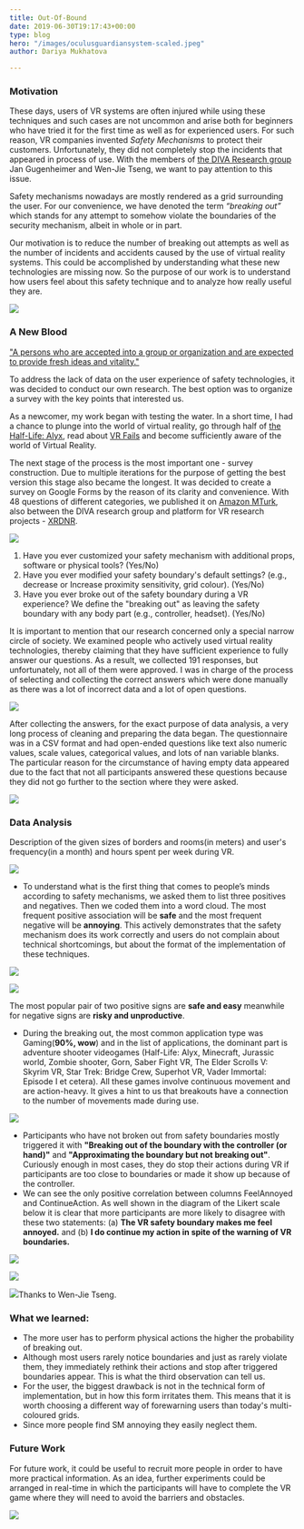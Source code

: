 ```yaml
---
title: Out-Of-Bound
date: 2019-06-30T19:17:43+00:00
type: blog
hero: "/images/oculusguardiansystem-scaled.jpeg"
author: Dariya Mukhatova

---
```

### **Motivation**

These days, users of VR systems are often injured while using these techniques and such cases are not uncommon and arise both for beginners who have tried it for the first time as well as for experienced users. For such reason, VR companies invented _Safety Mechanisms_ to protect their customers. Unfortunately, they did not completely stop the incidents that appeared in process of use. With the members of [the DIVA Research group](https://diva.telecom-paristech.fr)       Jan Gugenheimer and Wen-Jie Tseng, we want to pay attention to this issue.

Safety mechanisms nowadays are mostly rendered as a grid surrounding the user. For our convenience, we have denoted the term _“breaking out”_ which stands for any attempt to somehow violate the boundaries of the security mechanism, albeit in whole or in part.

Our motivation is to reduce the number of breaking out attempts as well as the number of incidents and accidents caused by the use of virtual reality systems. This could be accomplished by understanding what these new technologies are missing now. So the purpose of our work is to understand how users feel about this safety technique and to analyze how really useful they are.

![](/images/futureofvr_getty_ringer-0.jpg)

### **A New Blood**

["A persons who are accepted into a group or organization and are expected to provide fresh ideas and vitality."](https://www.merriam-webster.com/dictionary/new%20blood)

To address the lack of data on the user experience of safety technologies, it was decided to conduct our own research. The best option was to organize a survey with the key points that interested us.

As a newcomer, my work began with testing the water. In a short time, I had a chance to plunge into the world of virtual reality, go through half of [the Half-Life: Alyx](https://www.half-life.com/ru/alyx/), read about [VR Fails](https://www.google.com/url?q=https://www.reddit.com/r/virtualreality/&sa=D&source=editors&ust=1629362098756000&usg=AOvVaw0OKdp1outncfSdPOYAhmKc) and become sufficiently aware of the world of Virtual Reality.

The next stage of the process is the most important one - survey construction. Due to multiple iterations for the purpose of getting the best version this stage also became the longest. It was decided to create a survey on Google Forms by the reason of its clarity and convenience. With 48 questions of different categories, we published it on [Amazon MTurk](https://requester.mturk.com/create/projects), also between the DIVA research group and platform for VR research projects - [XRDNR](https://www.xrdrn.org/2021/06/experiences-and-attitudes-towards-the-safety-boundaries-in-virtual-reality/).

![](/images/2021-08-19-10-07-56.png)

1. Have you ever customized your safety mechanism with additional props, software or physical tools? (Yes/No)
2. Have you ever modified your safety boundary's default settings? (e.g., decrease or Increase proximity sensitivity, grid colour). (Yes/No)
3. Have you ever broke out of the safety boundary during a VR experience? We define the "breaking out" as leaving the safety boundary with any body part (e.g., controller, headset). (Yes/No)

It is important to mention that our research concerned only a special narrow circle of society. We examined people who actively used virtual reality technologies, thereby claiming that they have sufficient experience to fully answer our questions. As a result, we collected 191 responses, but unfortunately, not all of them were approved. I was in charge of the process of selecting and collecting the correct answers which were done manually as there was a lot of incorrect data and a lot of open questions.

![](/images/pie.png)

After collecting the answers, for the exact purpose of data analysis, a very long process of cleaning and preparing the data began. The questionnaire was in a CSV format and had open-ended questions like text also numeric values, scale values, categorical values, and lots of nan variable blanks. The particular reason for the circumstance of having empty data appeared due to the fact that not all participants answered these questions because they did not go further to the section where they were asked.

![](/images/2021-08-19-10-41-15.png)

### Data Analysis

Description of the given sizes of borders and rooms(in meters) and user's frequency(in a month) and hours spent per week during VR.

![](/images/2021-08-19-10-51-45.png)

* To understand what is the first thing that comes to people’s minds according to safety mechanisms, we asked them to list three positives and negatives. Then we coded them into a word cloud. The most frequent positive association will be **safe** and the most frequent negative will be **annoying**. This actively demonstrates that the safety mechanism does its work correctly and users do not complain about technical shortcomings, but about the format of the implementation of these techniques.

![](/images/worldcloud.png)

![](/images/2021-08-19-12-39-40.png)

The most popular pair of two positive signs are **safe and easy** meanwhile for negative signs are **risky and unproductive**.

* During the breaking out, the most common application type was Gaming(**90%, wow**) and in the list of applications, the dominant part is adventure shooter videogames (Half-Life: Alyx, Minecraft, Jurassic world, Zombie shooter, Gorn, Saber Fight VR, The Elder Scrolls V: Skyrim VR, Star Trek: Bridge Crew, Superhot VR, Vader Immortal: Episode I et cetera). All these games involve continuous movement and are action-heavy. It gives a hint to us that breakouts have a connection to the number of movements made during use.

![](/images/2021-08-19-11-31-57.png)

* Participants who have not broken out from safety boundaries mostly triggered it with **"Breaking out of the boundary with the controller (or hand)"** and **"Approximating the boundary but not breaking out"**. Сuriously enough in most cases, they do stop their actions during VR if participants are too close to boundaries or made it show up because of the controller.
* We can see the only positive correlation between columns FeelAnnoyed and ContinueAction. As well shown in the diagram of the Likert scale below it is clear that more participants are more likely to disagree with these two statements: (a) **The VR safety boundary makes me feel annoyed.** and (b) **I do continue my action in spite of the warning of VR boundaries.**

![](/images/2021-08-19-1-16-39.png)

![](/images/2021-08-19-1-14-24.png)

![](/images/image.png)Thanks to Wen-Jie Tseng.

### **What we learned:**

* The more user has to perform physical actions the higher the probability of breaking out.
* Although most users rarely notice boundaries and just as rarely violate them, they immediately rethink their actions and stop after triggered boundaries appear. This is what the third observation can tell us.
* For the user, the biggest drawback is not in the technical form of implementation, but in how this form irritates them. This means that it is worth choosing a different way of forewarning users than today's multi-coloured grids.
* Since more people find SM annoying they easily neglect them.

### **Future Work**

For future work, it could be useful to recruit more people in order to have more practical information. As an idea, further experiments could be arranged in real-time in which the participants will have to complete the VR game where they will need to avoid the barriers and obstacles.

![](/images/is.png)